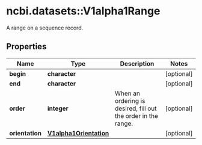 # ncbi.datasets::V1alpha1Range

A range on a sequence record.
## Properties
Name | Type | Description | Notes
------------ | ------------- | ------------- | -------------
**begin** | **character** |  | [optional] 
**end** | **character** |  | [optional] 
**order** | **integer** | When an ordering is desired, fill out the order in the range. | [optional] 
**orientation** | [**V1alpha1Orientation**](v1alpha1Orientation.md) |  | [optional] 


